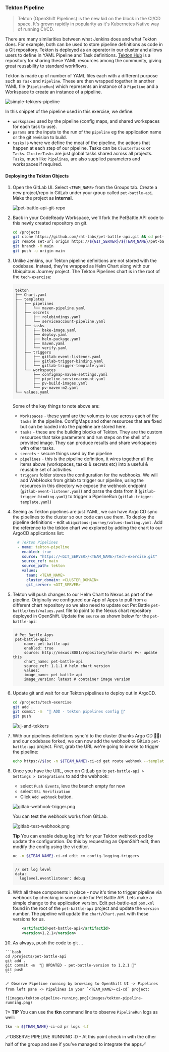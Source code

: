### Tekton Pipeline

> Tekton (OpenShift Pipelines) is the new kid on the block in the CI/CD space. It's grown rapidly in popularity as it's Kubernetes Native way of running CI/CD.

There are many similarities between what Jenkins does and what Tekton does. For example, both can be used to store pipeline definitions as code in a Git repository. Tekton is deployed as an operator in our cluster and allows users to define in YAML Pipeline and Task definitions. <span style="color:blue;">[Tekton Hub](https://hub.tekton.dev/)</span> is a repository for sharing these YAML resources among the community, giving great reusability to standard workflows.

Tekton is made up of number of YAML files each with a different purpose such as `Task` and `Pipeline`. These are then wrapped together in another YAML file (`PipelineRun`) which represents an instance of a `Pipeline` and a Workspace to create an instance of a pipeline.

![simple-tekkers-pipeline](./images/simple-tekkers-pipeline.png)

In this snippet of the pipeline used in this exercise, we define:

* `workspaces` used by the pipeline (config maps, and shared workspaces for each task to use). 
* `params` are the inputs to the run of the `pipeline` eg the application name or the git revision to build. 
* `tasks` is where we define the meat of the pipeline, the actions that happen at each step of our pipeline. Tasks can be `ClusterTasks` or `Tasks`. `ClusterTasks` are just global tasks shared across all projects. `Tasks`, much like `Pipelines`, are also supplied parameters and workspaces if required.  

#### Deploying the Tekton Objects

1. Open the GitLab UI. Select `<TEAM_NAME>` from the Groups tab. Create a new project/repo in GitLab under your group called `pet-battle-api`.  Make the project as **internal**.

    ![pet-battle-api-git-repo](images/pet-battle-api-git-repo.png)

2. Back in your CodeReady Workspace, we'll fork the PetBattle API code to this newly created repository on git.

    ```bash
    cd /projects
    git clone https://github.com/rht-labs/pet-battle-api.git && cd pet-battle-api
    git remote set-url origin https://${GIT_SERVER}/${TEAM_NAME}/pet-battle-api.git
    git branch -M main
    git push -u origin main
    ```

3. Unlike Jenkins, our Tekton pipeline definitions are not stored with the codebase. Instead, they're wrapped as Helm Chart along with our Ubiquitous Journey project. The Tekton Pipelines chart is in the root of the `tech-exercise`:
    <div class="highlight" style="background: #f7f7f7">
    <pre><code class="language-bash">
    tekton
    ├── Chart.yaml
    ├── templates
    │   ├── pipelines
    │   │   └── maven-pipeline.yaml
    │   ├── secrets
    │   │   ├── rolebindings.yaml
    │   │   └── serviceaccount-pipeline.yaml
    │   ├── tasks
    │   │   ├── bake-image.yaml
    │   │   ├── deploy.yaml
    │   │   ├── helm-package.yaml
    │   │   ├── maven.yaml
    │   │   └── verify.yaml
    │   ├── triggers
    │   │   ├── gitlab-event-listener.yaml
    │   │   ├── gitlab-trigger-binding.yaml
    │   │   └── gitlab-trigger-template.yaml
    │   └── workspaces
    │       ├── configmap-maven-settings.yaml
    │       ├── pipeline-serviceaccount.yaml
    │       ├── pv-build-images.yaml
    │       └── pv-maven-m2.yaml
    └── values.yaml
    </code></pre></div>

    Some of the key things to note above are:

   * `Workspaces` - these yaml are the volumes to use across each of the `tasks` in the pipeline. ConfigMaps and other resources that are fixed but can be loaded into the pipeline are stored here.
   * `tasks` - these are the building blocks of Tekton. They are the custom resources that take parameters and run steps on the shell of a provided image. They can produce results and share workspaces with other tasks. 
   * `secrets` - secure things used by the pipeline
   * `pipelines` -  this is the pipeline definition, it wires together all the items above (workspaces, tasks & secrets etc) into a useful & reusable set of activities.
   * `triggers` folder stores the configuration for the webhooks. We will add WebHooks from gitlab to trigger our pipeline, using the resources in this directory we expose the webhook endpoint (`gitlab-event-listener.yaml`) and parse the data from it (`gitlab-trigger-binding.yaml`) to trigger a PipelineRun (`gitlab-trigger-template.yaml`)

4. Seeing as Tekton pipelines are just YAML, we can have Argo CD sync the pipelines to the cluster so our code can use them. To deploy the pipeline definitions - edit `ubiquitous-journey/values-tooling.yaml`. Add the reference to the tekton chart we explored by adding the chart to our ArgoCD applications list:

    ```yaml
      # Tekton Pipelines
      - name: tekton-pipeline
        enabled: true
        source: "https://<GIT_SERVER>/<TEAM_NAME>/tech-exercise.git"
        source_ref: main
        source_path: tekton
        values:
          team: <TEAM_NAME>
          cluster_domain: <CLUSTER_DOMAIN>
          git_server: <GIT_SERVER>
    ```

5. Tekton will push changes to our Helm Chart to Nexus as part of the pipeline. Originally we configured our App of Apps to pull from a different chart repository so we also need to update out Pet Battle `pet-battle/test/values.yaml` file to point to the Nexus chart repository deployed in OpenShift. Update the `source` as shown below for the `pet-battle-api`:

    <div class="highlight" style="background: #f7f7f7">
    <pre><code class="language-yaml">
    # Pet Battle Apps
    pet-battle-api:
        name: pet-battle-api
        enabled: true
        source: http://nexus:8081/repository/helm-charts #<- update this
        chart_name: pet-battle-api
        source_ref: 1.1.1 # helm chart version
        values:
        image_name: pet-battle-api
        image_version: latest # container image version
    </code></pre></div>

6. Update git and wait for our Tekton pipelines to deploy out in ArgoCD.

    ```bash
    cd /projects/tech-exercise
    git add .
    git commit -m  "🍕 ADD - tekton pipelines config 🍕"
    git push 
    ```

    ![uj-and-tekkers](./images/uj-and-tekkers.png)


7. With our pipelines definitions sync'd to the cluster (thanks Argo CD 🐙👏) and our codebase forked, we can now add the webhook to GitLab `pet-battle-api` project. First, grab the URL we're going to invoke to trigger the pipeline:

    ```bash
    echo https://$(oc -n ${TEAM_NAME}-ci-cd get route webhook --template='{{ .spec.host }}')
    ```

8. Once you have the URL, over on GitLab go to `pet-battle-api > Settings > Integrations` to add the webhook:

    * select `Push Events`, leve the branch empty for now
    * select `SSL Verification`
    * Click `Add webhook` button.

    ![gitlab-webhook-trigger.png](images/gitlab-webhook-trigger.png)

    You can test the webhook works from GitLab.

    ![gitlab-test-webhook.png](images/gitlab-test-webhook.png)

    <p class="warn"><b>Tip</b> You can enable debug log info for your Tekton webhook pod by update the configuration.  Do this by requesting an OpenShift edit, then modify the config using the vi editor.
    
    ```bash
    oc -n ${TEAM_NAME}-ci-cd edit cm config-logging-triggers
    ```
    <div class="highlight" style="background: #f7f7f7">
    <pre><code class="language-yaml">
    // set log level
    data:
      loglevel.eventlistener: debug
    </code></pre></div>

9. With all these components in place - now it's time to trigger pipeline via webhook by checking in some code for Pet Battle API. Lets make a simple change to the application version. Edit pet-battle-api `pom.xml` found in the root of the `pet-battle-api` project and update the `version` number. The pipeline will update the `chart/Chart.yaml` with these versions for us.

    ```xml
        <artifactId>pet-battle-api</artifactId>
        <version>1.2.1</version>
    ```
 <!-- The previous couple lines should not allow copy/paste.  I don't know how to fix it. -->
10.  As always, push the code to git ...

    ```bash
    cd /projects/pet-battle-api
    git add .
    git commit -m  "🍕 UPDATED - pet-battle-version to 1.2.1 🍕"
    git push 
    ```

    🪄 Observe Pipeline running by browsing to OpenShift UI -> Pipelines from left pane -> Pipelines in your `<TEAM_NAME>-ci-cd` project:

    ![images/tekton-pipeline-running.png](images/tekton-pipeline-running.png)

?> **TIP** You can use the **tkn** command line to observe `PipelineRun` logs as well:

```bash
tkn -n ${TEAM_NAME}-ci-cd pr logs -Lf
```

🪄OBSERVE PIPELINE RUNNING :D - At this point check in with the other half of the group and see if you’ve managed to integrate the apps🪄
